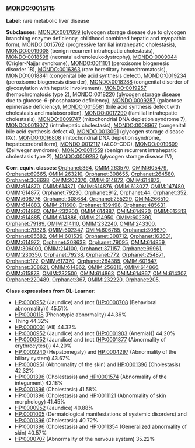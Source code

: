
### [MONDO:0015115](http://purl.obolibrary.org/obo/MONDO_0015115)
**Label:** rare metabolic liver disease

**Subclasses:** [MONDO:0017699](http://purl.obolibrary.org/obo/MONDO_0017699) (glycogen storage disease due to glycogen branching enzyme deficiency, childhood combined hepatic and myopathic form), [MONDO:0015762](http://purl.obolibrary.org/obo/MONDO_0015762) (progressive familial intrahepatic cholestasis), [MONDO:0019008](http://purl.obolibrary.org/obo/MONDO_0019008) (benign recurrent intrahepatic cholestasis), [MONDO:0018598](http://purl.obolibrary.org/obo/MONDO_0018598) (neonatal adrenoleukodystrophy), [MONDO:0009044](http://purl.obolibrary.org/obo/MONDO_0009044) (Crigler-Najjar syndrome), [MONDO:0011101](http://purl.obolibrary.org/obo/MONDO_0011101) (peroxisome biogenesis disorder 1B), [MONDO:0016363](http://purl.obolibrary.org/obo/MONDO_0016363) (rare hereditary hemochromatosis), [MONDO:0018841](http://purl.obolibrary.org/obo/MONDO_0018841) (congenital bile acid synthesis defect), [MONDO:0019234](http://purl.obolibrary.org/obo/MONDO_0019234) (peroxisome biogenesis disorder), [MONDO:0018288](http://purl.obolibrary.org/obo/MONDO_0018288) (congenital disorder of glycosylation with hepatic involvement), [MONDO:0019257](http://purl.obolibrary.org/obo/MONDO_0019257) (hemochromatosis type 2), [MONDO:0018220](http://purl.obolibrary.org/obo/MONDO_0018220) (glycogen storage disease due to glucose-6-phosphatase deficiency), [MONDO:0009257](http://purl.obolibrary.org/obo/MONDO_0009257) (galactose epimerase deficiency), [MONDO:0015581](http://purl.obolibrary.org/obo/MONDO_0015581) (bile acid synthesis defect with cholestasis and malabsorption), [MONDO:0017290](http://purl.obolibrary.org/obo/MONDO_0017290) (familial intrahepatic cholestasis), [MONDO:0009747](http://purl.obolibrary.org/obo/MONDO_0009747) (mitochondrial DNA depletion syndrome 7), [MONDO:0019072](http://purl.obolibrary.org/obo/MONDO_0019072) (intrahepatic cholestasis), [MONDO:0008967](http://purl.obolibrary.org/obo/MONDO_0008967) (congenital bile acid synthesis defect 4), [MONDO:0013091](http://purl.obolibrary.org/obo/MONDO_0013091) (glycogen storage disease IXc), [MONDO:0016808](http://purl.obolibrary.org/obo/MONDO_0016808) (mitochondrial DNA depletion syndrome, hepatocerebral form), [MONDO:0012117](http://purl.obolibrary.org/obo/MONDO_0012117) (ALG9-CDG), [MONDO:0019609](http://purl.obolibrary.org/obo/MONDO_0019609) (Zellweger syndrome), [MONDO:0011559](http://purl.obolibrary.org/obo/MONDO_0011559) (benign recurrent intrahepatic cholestasis type 2), [MONDO:0009292](http://purl.obolibrary.org/obo/MONDO_0009292) (glycogen storage disease IV), 

**Corr. equiv. classes:** [Orphanet:364](http://www.orpha.net/ORDO/Orphanet_364), [OMIM:263570](http://purl.obolibrary.org/obo/OMIM_263570), [OMIM:605479](http://purl.obolibrary.org/obo/OMIM_605479), [Orphanet:69665](http://www.orpha.net/ORDO/Orphanet_69665), [OMIM:263210](http://purl.obolibrary.org/obo/OMIM_263210), [Orphanet:308655](http://www.orpha.net/ORDO/Orphanet_308655), [Orphanet:264580](http://www.orpha.net/ORDO/Orphanet_264580), [Orphanet:308698](http://www.orpha.net/ORDO/Orphanet_308698), [OMIM:202370](http://purl.obolibrary.org/obo/OMIM_202370), [OMIM:614872](http://purl.obolibrary.org/obo/OMIM_614872), [OMIM:614873](http://purl.obolibrary.org/obo/OMIM_614873), [OMIM:614870](http://purl.obolibrary.org/obo/OMIM_614870), [OMIM:614871](http://purl.obolibrary.org/obo/OMIM_614871), [OMIM:614876](http://purl.obolibrary.org/obo/OMIM_614876), [OMIM:613027](http://purl.obolibrary.org/obo/OMIM_613027), [OMIM:147480](http://purl.obolibrary.org/obo/OMIM_147480), [OMIM:614877](http://purl.obolibrary.org/obo/OMIM_614877), [Orphanet:79230](http://www.orpha.net/ORDO/Orphanet_79230), [Orphanet:912](http://www.orpha.net/ORDO/Orphanet_912), [Orphanet:44](http://www.orpha.net/ORDO/Orphanet_44), [Orphanet:352](http://www.orpha.net/ORDO/Orphanet_352), [OMIM:608776](http://purl.obolibrary.org/obo/OMIM_608776), [Orphanet:308684](http://www.orpha.net/ORDO/Orphanet_308684), [Orphanet:255229](http://www.orpha.net/ORDO/Orphanet_255229), [OMIM:266510](http://purl.obolibrary.org/obo/OMIM_266510), [OMIM:614883](http://purl.obolibrary.org/obo/OMIM_614883), [OMIM:211600](http://purl.obolibrary.org/obo/OMIM_211600), [Orphanet:139498](http://www.orpha.net/ORDO/Orphanet_139498), [Orphanet:485631](http://www.orpha.net/ORDO/Orphanet_485631), [OMIM:614882](http://purl.obolibrary.org/obo/OMIM_614882), [OMIM:232200](http://purl.obolibrary.org/obo/OMIM_232200), [OMIM:614887](http://purl.obolibrary.org/obo/OMIM_614887), [OMIM:614920](http://purl.obolibrary.org/obo/OMIM_614920), [OMIM:613313](http://purl.obolibrary.org/obo/OMIM_613313), [OMIM:614885](http://purl.obolibrary.org/obo/OMIM_614885), [OMIM:614886](http://purl.obolibrary.org/obo/OMIM_614886), [OMIM:214950](http://purl.obolibrary.org/obo/OMIM_214950), [OMIM:602390](http://purl.obolibrary.org/obo/OMIM_602390), [Orphanet:79189](http://www.orpha.net/ORDO/Orphanet_79189), [OMIM:214110](http://purl.obolibrary.org/obo/OMIM_214110), [OMIM:232240](http://purl.obolibrary.org/obo/OMIM_232240), [OMIM:243300](http://purl.obolibrary.org/obo/OMIM_243300), [Orphanet:79328](http://www.orpha.net/ORDO/Orphanet_79328), [OMIM:602347](http://purl.obolibrary.org/obo/OMIM_602347), [OMIM:606785](http://purl.obolibrary.org/obo/OMIM_606785), [Orphanet:308670](http://www.orpha.net/ORDO/Orphanet_308670), [Orphanet:65682](http://www.orpha.net/ORDO/Orphanet_65682), [OMIM:601539](http://purl.obolibrary.org/obo/OMIM_601539), [Orphanet:308712](http://www.orpha.net/ORDO/Orphanet_308712), [Orphanet:163631](http://www.orpha.net/ORDO/Orphanet_163631), [OMIM:614972](http://purl.obolibrary.org/obo/OMIM_614972), [Orphanet:308638](http://www.orpha.net/ORDO/Orphanet_308638), [Orphanet:79095](http://www.orpha.net/ORDO/Orphanet_79095), [OMIM:614859](http://purl.obolibrary.org/obo/OMIM_614859), [OMIM:306000](http://purl.obolibrary.org/obo/OMIM_306000), [OMIM:214100](http://purl.obolibrary.org/obo/OMIM_214100), [Orphanet:371157](http://www.orpha.net/ORDO/Orphanet_371157), [Orphanet:99961](http://www.orpha.net/ORDO/Orphanet_99961), [OMIM:230350](http://purl.obolibrary.org/obo/OMIM_230350), [Orphanet:79238](http://www.orpha.net/ORDO/Orphanet_79238), [Orphanet:772](http://www.orpha.net/ORDO/Orphanet_772), [Orphanet:254871](http://www.orpha.net/ORDO/Orphanet_254871), [Orphanet:172](http://www.orpha.net/ORDO/Orphanet_172), [OMIM:617370](http://purl.obolibrary.org/obo/OMIM_617370), [Orphanet:284385](http://www.orpha.net/ORDO/Orphanet_284385), [OMIM:601847](http://purl.obolibrary.org/obo/OMIM_601847), [Orphanet:308621](http://www.orpha.net/ORDO/Orphanet_308621), [OMIM:614862](http://purl.obolibrary.org/obo/OMIM_614862), [OMIM:256810](http://purl.obolibrary.org/obo/OMIM_256810), [OMIM:614866](http://purl.obolibrary.org/obo/OMIM_614866), [OMIM:615878](http://purl.obolibrary.org/obo/OMIM_615878), [OMIM:232500](http://purl.obolibrary.org/obo/OMIM_232500), [OMIM:614863](http://purl.obolibrary.org/obo/OMIM_614863), [OMIM:614867](http://purl.obolibrary.org/obo/OMIM_614867), [OMIM:614307](http://purl.obolibrary.org/obo/OMIM_614307), [Orphanet:220489](http://www.orpha.net/ORDO/Orphanet_220489), [Orphanet:367](http://www.orpha.net/ORDO/Orphanet_367), [OMIM:232220](http://purl.obolibrary.org/obo/OMIM_232220), [Orphanet:205](http://www.orpha.net/ORDO/Orphanet_205), 

**Class expressions from DL-Learner:**

- [HP:0000952](http://purl.obolibrary.org/obo/HP_0000952) (Jaundice) and (not ([HP:0000708](http://purl.obolibrary.org/obo/HP_0000708) (Behavioral abnormality))) 45.51%
- [HP:0000118](http://purl.obolibrary.org/obo/HP_0000118) (Phenotypic abnormality) 44.36%
- Thing 44.32%
- [HP:0000001](http://purl.obolibrary.org/obo/HP_0000001) (All) 44.32%
- [HP:0000952](http://purl.obolibrary.org/obo/HP_0000952) (Jaundice) and (not ([HP:0001903](http://purl.obolibrary.org/obo/HP_0001903) (Anemia))) 44.20%
- [HP:0000952](http://purl.obolibrary.org/obo/HP_0000952) (Jaundice) and (not ([HP:0001877](http://purl.obolibrary.org/obo/HP_0001877) (Abnormality of erythrocytes))) 44.20%
- [HP:0002240](http://purl.obolibrary.org/obo/HP_0002240) (Hepatomegaly) and [HP:0004297](http://purl.obolibrary.org/obo/HP_0004297) (Abnormality of the biliary system) 43.67%
- [HP:0000951](http://purl.obolibrary.org/obo/HP_0000951) (Abnormality of the skin) and [HP:0001396](http://purl.obolibrary.org/obo/HP_0001396) (Cholestasis) 42.32%
- [HP:0001396](http://purl.obolibrary.org/obo/HP_0001396) (Cholestasis) and [HP:0001574](http://purl.obolibrary.org/obo/HP_0001574) (Abnormality of the integument) 42.18%
- [HP:0001396](http://purl.obolibrary.org/obo/HP_0001396) (Cholestasis) 41.58%
- [HP:0001396](http://purl.obolibrary.org/obo/HP_0001396) (Cholestasis) and [HP:0011121](http://purl.obolibrary.org/obo/HP_0011121) (Abnormality of skin morphology) 41.45%
- [HP:0000952](http://purl.obolibrary.org/obo/HP_0000952) (Jaundice) 40.88%
- [HP:0001005](http://purl.obolibrary.org/obo/HP_0001005) (Dermatological manifestations of systemic disorders) and [HP:0001396](http://purl.obolibrary.org/obo/HP_0001396) (Cholestasis) 40.72%
- [HP:0001396](http://purl.obolibrary.org/obo/HP_0001396) (Cholestasis) and [HP:0011354](http://purl.obolibrary.org/obo/HP_0011354) (Generalized abnormality of skin) 40.57%
- [HP:0000707](http://purl.obolibrary.org/obo/HP_0000707) (Abnormality of the nervous system) 35.22%


